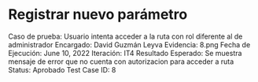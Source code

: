 # Registrar nuevo parámetro

Caso de prueba: Usuario intenta acceder a la ruta con rol diferente al de administrador
Encargado: David Guzmán Leyva
Evidencia: 8.png
Fecha de Ejecución: June 10, 2022
Iteración: IT4
Resultado Esperado: Se muestra mensaje de error que no cuenta con autorizacion para acceder a ruta
Status: Aprobado
Test Case ID: 8
